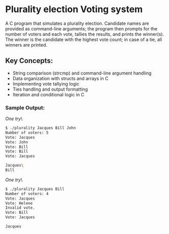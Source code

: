 # Plurality election Voting system 
A C program that simulates a plurality election. Candidate names are provided as command-line arguments; the program then prompts for the number of voters and each vote, tallies the results, and prints the winner(s). The winner is the candidate with the highest vote count; in case of a tie, all winners are printed.


## Key Concepts:
-	String comparison (strcmp) and command-line argument handling
-	Data organization with structs and arrays in C
-	Implementing vote tallying logic
-	Ties handling  and output formatting
-	Iteration and conditional logic in C



### Sample Output:
*One try*\
```bash
$ ./plurality Jacques Bill John
Number of voters: 5
Vote: Jacques
Vote: John
Vote: Bill
Vote: Bill
Vote: Jacques

Jacques\
Bill 
```

*One try*\
```bash
$ ./plurality Jacques Bill
Number of voters: 4
Vote: Jacques
Vote: Helene
Invalid vote.
Vote: Bill 
Vote: Jacques 

Jacques 
```


